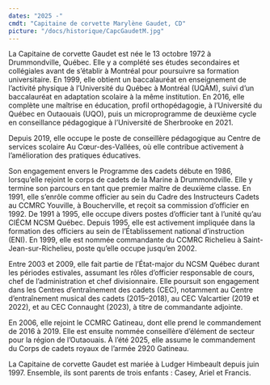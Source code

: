 ```yaml
---
dates: "2025 -"
cmdt: "Capitaine de corvette Marylène Gaudet, CD" 
picture: "/docs/historique/CapcGaudetM.jpg"
---
```


La Capitaine de corvette Gaudet est née le 13 octobre 1972 à Drummondville,
Québec. Elle y a complété ses études secondaires et collégiales avant de s’établir à
Montréal pour poursuivre sa formation universitaire. En 1999, elle obtient un
baccalauréat en enseignement de l’activité physique à l’Université du Québec à
Montréal (UQÀM), suivi d’un baccalauréat en adaptation scolaire à la même
institution. En 2016, elle complète une maîtrise en éducation, profil
orthopédagogie, à l’Université du Québec en Outaouais (UQO), puis un
microprogramme de deuxième cycle en conseillance pédagogique à l’Université de
Sherbrooke en 2021.

Depuis 2019, elle occupe le poste de conseillère pédagogique au Centre de services
scolaire Au Cœur-des-Vallées, où elle contribue activement à l’amélioration des
pratiques éducatives.

Son engagement envers le Programme des cadets débute en 1986, lorsqu’elle
rejoint le corps de cadets de la Marine à Drummondville. Elle y termine son
parcours en tant que premier maître de deuxième classe. En 1991, elle s’enrôle
comme officier au sein du Cadre des Instructeurs Cadets au CCMRC Youville, à
Boucherville, et reçoit sa commission d’officier en 1992.
De 1991 à 1995, elle occupe divers postes d’officier tant à l’unité qu’au CIÉCM
NCSM Québec. Depuis 1995, elle est activement impliquée dans la formation des
officiers au sein de l’Établissement national d’instruction (ENI). En 1999, elle est
nommée commandante du CCMRC Richelieu à Saint-Jean-sur-Richelieu, poste
qu’elle occupe jusqu’en 2002.

Entre 2003 et 2009, elle fait partie de l’État-major du NCSM Québec durant les
périodes estivales, assumant les rôles d’officier responsable de cours, chef de
l’administration et chef divisionnaire. Elle poursuit son engagement dans les
Centres d’entraînement des cadets (CEC), notamment au Centre d’entraînement
musical des cadets (2015–2018), au CEC Valcartier (2019 et 2022), et au CEC
Connaught (2023), à titre de commandante adjointe.

En 2006, elle rejoint le CCMRC Gatineau, dont elle prend le commandement de
2016 à 2019. Elle est ensuite nommée conseillère d’élément de secteur pour la
région de l’Outaouais. À l’été 2025, elle assume le commandement du Corps de
cadets royaux de l’armée 2920 Gatineau.

La Capitaine de corvette Gaudet est mariée à Ludger Himbeault depuis juin 1997.
Ensemble, ils sont parents de trois enfants : Casey, Ariel et Francis.
